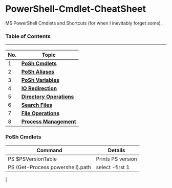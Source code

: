 # PowerShell-Cmdlet-CheatSheet
MS PowerShell Cmdlets and Shortcuts (for when I inevitably forget some).

### Table of Contents
---

| No. | Topic                                            |
|-----|--------------------------------------------------|
|  1  | [**PoSh Cmdlets**](#posh-cmdlets)              |
|  2  | [**PoSh Aliases**](#posh-aliases)            |
|  3  | [**PoSh Variables**](#posh-variables)            |
|  4  | [**IO Redirection**](#io-redirection)            |
|  5  | [**Directory Operations**](#directory-operations)|
|  6  | [**Search Files**](#search-files)                |
|  7  | [**File Operations**](#file-operations)          |
|  8  | [**Process Management**](#process-management)    |

### PoSh Cmdlets

| Command | Details                               |
|---------|---------------------------------------|
| PS $PSVersionTable | Prints PS version          |
| PS (Get-Process powershell).path | select -first 1 | Prints where PowerShell is executing from       |
|
